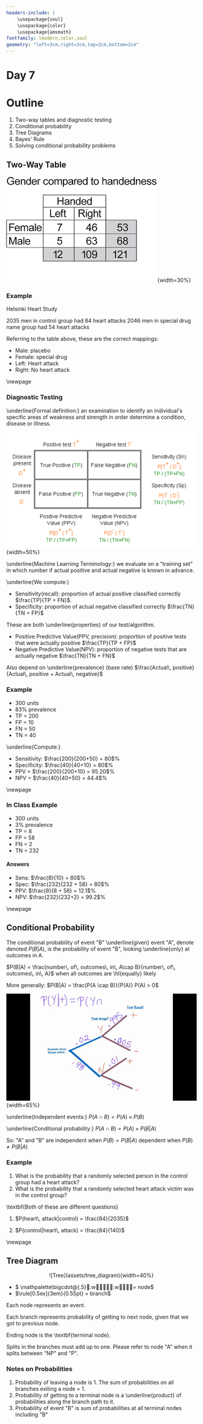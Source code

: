 ```yaml
---
headers-include: |
	\usepackage{soul}
	\usepackage{color}
	\usepackage{amsmath}
fontfamily: lmodern,color,soul
geometry: "left=3cm,right=3cm,top=2cm,bottom=2cm"
---
```


# Day 7

# Outline

1. Two-way tables and diagnostic testing
2. Conditional probability
3. Tree Diagrams
4. Bayes' Rule
5. Solving conditional probability problems

## Two-Way Table

![Table Example](assets/two_way_table){width=30%}

### Example

Helsinki Heart Study

2035 men in control group had 84 heart attacks
2046 men in special drug name group had 54 heart attacks

Referring to the table above, these are the correct mappings:

- Male: placebo
- Female: special drug
- Left: Heart attack
- Right: No heart attack

\newpage

### Diagnostic Testing

\underline{Formal definition:} an examination to identify an individual's specific areas of weakness and strength in order determine a condition, disease or illness.

![Diagnostic Testing Table](assets/diagnostic_testing){width=50%}

\underline{Machine Learning Terminology:} we evaluate on a "training set" in which number if actual positive and actual negative is known in advance.

\underline{We compute:}

- Sensitivity(recall): proportion of actual positive classified correctly $\frac{TP}{TP + FN}$.
- Specificity: proportion of actual negative classified correctly $\frac{TN}{TN + FP}$

These are both \underline{properties} of our test/algorithm.

- Positive Predictive Value(PPV, precision): proportion of positive tests that were actually positive $\frac{TP}{TP + FP}$
- Negative Predictive Value(NPV): proportion of negative tests that are actually negative $\frac{TN}{TN + FN}$

Also depend on \underline{prevalence} (base rate) $\frac{Actual\, positive}{Actual\, positive + Actual\, negative}$

### Example

- 300 units
- 83% prevalence
- TP = 200
- FP = 10
- FN = 50
- TN = 40

\underline{Compute:}

- Sensitivity: $\frac{200}{200+50} = 80$%
- Specificity: $\frac{40}{40+10} = 80$%
- PPV = $\frac{200}{200+10} = 95.20$%	
- NPV = $\frac{40}{40+50} = 44.4$%

\newpage

### In Class Example

- 300 units
- 3% prevalence
- TP = 8
- FP = 58
- FN = 2
- TN = 232

#### Answers

- Sens: $\frac{8}{10} = 80$%
- Spec: $\frac{232}{232 + 58} = 80$%
- PPV: $\frac{8}{8 + 58} = 12.1$%
- NPV: $\frac{232}{232+2} = 99.2$%

\newpage

## Conditional Probability

The conditional probability of event "B" \underline{given} event "A", denote denoted $P(B|A)$, is the probability of event "B", looking \underline{only} at outcomes in A.

$P(B|A) = \frac{number\, of\, outcomes\, in\, A\cap B}{number\, of\, outcomes\, in\, A}$ when all outcomes are  \hl{equally} likely

More generally: $P(B|A) = \frac{P(A \cap B)}{P(A)} P(A) > 0$

![Conditional Probability Diagram](assets/conditional_prob){width=65%}

\underline{Independent events:} $P(A \cap B) = P(A)\times P(B)$

\underline{Conditional probability:} $P(A \cap B) = P(A)\times P(B|A)$

So: "A" and "B" are independent when $P(B) = P(B|A)$ dependent when $P(B) \neq P(B|A)$

### Example

1. What is the probability that a randomly selected person in the control group had a heart attack?
2. What is the probability that a randomly selected heart attack victim was in the control group?

\textbf{Both of these are different questions}

1. $P(heart\, attack|control) = \frac{84}{2035}$

2. $P(control|heart\, attack) = \frac{84}{140}$

\newpage

## Tree Diagram

<div style="text-align:center">![Tree](assets/tree_diagram){width=40%}</div>

- $ \mathpalette\bigcdot@{.5}:w:w= node$
- $\rule[0.5ex]{3em}{0.55pt} = branch$

Each node represents an event.

Each branch represents probability of getting to next node, given that we got to previous node.

Ending node is the \textbf{terminal node}.

Splits in the branches must add up to one. Please refer to node "A" when it splits between "NP" and "P".

### Notes on Probabilities

1. Probability of leaving a node is 1. The sum of probabilities on all branches exiting a node = 1.
2. Probability of getting to a terminal node is a \underline{product} of probabilities along the branch path to it.
3. Probability of event "B" is sum of probabilities at all terminal nodes including "B"

